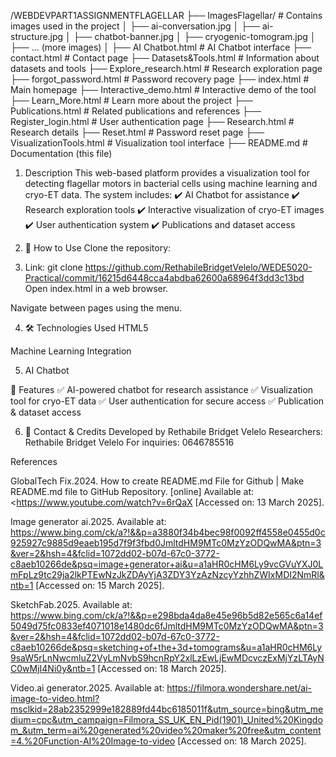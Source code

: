 /WEBDEVPART1ASSIGNMENTFLAGELLAR
  ├── ImagesFlagellar/             # Contains images used in the project
  │   ├── ai-conversation.jpg
  │   ├── ai-structure.jpg
  │   ├── chatbot-banner.jpg
  │   ├── cryogenic-tomogram.jpg
  │   ├── ... (more images)
  │
  ├── AI Chatbot.html               # AI Chatbot interface
  ├── contact.html                  # Contact page
  ├── Datasets&Tools.html           # Information about datasets and tools
  ├── Explore_research.html         # Research exploration page
  ├── forgot_password.html          # Password recovery page
  ├── index.html                    # Main homepage
  ├── Interactive_demo.html         # Interactive demo of the tool
  ├── Learn_More.html               # Learn more about the project
  ├── Publications.html             # Related publications and references
  ├── Register_login.html           # User authentication page
  ├── Research.html                 # Research details
  ├── Reset.html                    # Password reset page
  ├── VisualizationTools.html       # Visualization tool interface
  ├── README.md                     # Documentation (this file)


1. Description
This web-based platform provides a visualization tool for detecting flagellar motors in bacterial cells using machine learning and cryo-ET data. The system includes:
✔️ AI Chatbot for assistance
✔️ Research exploration tools
✔️ Interactive visualization of cryo-ET images
✔️ User authentication system
✔️ Publications and dataset access

2. 🚀 How to Use
Clone the repository:

3. Link: 
git clone https://github.com/RethabileBridgetVelelo/WEDE5020-Practical/commit/16215d6448cca4abdba62600a68964f3dd3c13bd
Open index.html in a web browser.

Navigate between pages using the menu.

4. 🛠️ Technologies Used
HTML5

Machine Learning Integration

5. AI Chatbot

📌 Features
✅ AI-powered chatbot for research assistance
✅ Visualization tool for cryo-ET data
✅ User authentication for secure access
✅ Publication & dataset access

6. 📧 Contact & Credits
Developed by Rethabile Bridget Velelo
Researchers: Rethabile Bridget Velelo
For inquiries: 0646785516

References

GlobalTech Fix.2024. How to create README.md File for Github | Make README.md file to GitHub Repository. [online] Available at: <https://www.youtube.com/watch?v=6rQaX
[Accessed on: 13 March 2025].

Image generator ai.2025.
Available at: https://www.bing.com/ck/a?!&&p=a3880f34b4bec98f0092ff4558e0455d0c925927c9885d9eaeb195d7f9f3fbd0JmltdHM9MTc0MzYzODQwMA&ptn=3&ver=2&hsh=4&fclid=1072dd02-b07d-67c0-3772-c8aeb10266de&psq=image+generator+ai&u=a1aHR0cHM6Ly9vcGVuYXJ0LmFpLz9tc29ja2lkPTEwNzJkZDAyYjA3ZDY3YzAzNzcyYzhhZWIxMDI2NmRl&ntb=1
[Accessed on: 15 March 2025].

SketchFab.2025.
Available at: https://www.bing.com/ck/a?!&&p=e298bda4da8e45e96b5d82e565c6a14ef5049d75fc0833ef4071018e1480dc6fJmltdHM9MTc0MzYzODQwMA&ptn=3&ver=2&hsh=4&fclid=1072dd02-b07d-67c0-3772-c8aeb10266de&psq=sketching+of+the+3d+tomograms&u=a1aHR0cHM6Ly9saW5rLnNwcmluZ2VyLmNvbS9hcnRpY2xlLzEwLjEwMDcvczExMjYzLTAyNC0wMjI4Ni0y&ntb=1
[Accessed on: 18 March 2025].

Video.ai generator.2025.
Available at: https://filmora.wondershare.net/ai-image-to-video.html?msclkid=28ab2352999e182889fd44bc6185011f&utm_source=bing&utm_medium=cpc&utm_campaign=Filmora_SS_UK_EN_Pid(1901)_United%20Kingdom_&utm_term=ai%20generated%20video%20maker%20free&utm_content=4.%20Function-AI%20Image-to-video
[Accessed on: 18 March 2025].


